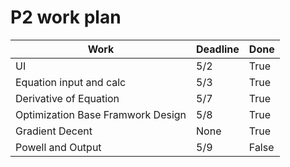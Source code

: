 # P2 work plan
| Work | Deadline | Done |
| ---| --- | --- |
| UI | 5/2 | True |
| Equation input and calc | 5/3 | True |
| Derivative of Equation | 5/7 | True |
| Optimization Base Framwork Design | 5/8 | True |
| Gradient Decent | None | True |
| Powell and Output | 5/9 | False |
